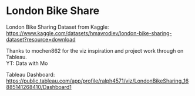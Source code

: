 # London Bike Share
London Bike Sharing  Dataset from Kaggle: <br />
https://www.kaggle.com/datasets/hmavrodiev/london-bike-sharing-dataset?resource=download  <br />

Thanks to mochen862 for the viz inspiration and project work through on Tableau. <br />
YT: Data with Mo

Tableau Dashboard: https://public.tableau.com/app/profile/ralph4571/viz/LondonBikeSharing_16885141268410/Dashboard1
